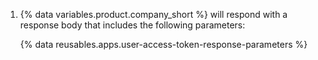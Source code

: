 1. {% data variables.product.company_short %} will respond with a response body that includes the following parameters:

   {% data reusables.apps.user-access-token-response-parameters %}